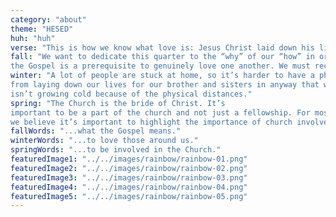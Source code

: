 ```yaml
---
category: "about"
theme: "HESED"
huh: "huh"
verse: "This is how we know what love is: Jesus Christ laid down his life for us. And we ought to lay down our lives for our brothers and sisters. 1 John 3:16 (NIV)"
fall: "We want to dedicate this quarter to the “why” of our “how” in order to lay a strong foundation for our knowledge of the Gospel. Our understanding and acceptance of
the Gospel is a prerequisite to genuinely love one another. We must recognize the foundational truths laid out in the Bible."
winter: "A lot of people are stuck at home, so it’s harder to have a physical sense of loving one another. However, this shouldn’t stop us
from laying down our lives for our brother and sisters in anyway that we can. We need to make sure that our faith put into actions
isn’t growing cold because of the physical distances."
spring: "The Church is the bride of Christ. It’s
important to be a part of the church and not just a fellowship. For most of us, the fellowship is only during our college years, and so
we believe it’s important to highlight the importance of church involvement so that it would carry over to post graduation."
fallWords: "...what the Gospel means."
winterWords: "...to love those around us."
springWords: "...to be involved in the Church."
featuredImage1: "../../images/rainbow/rainbow-01.png"
featuredImage2: "../../images/rainbow/rainbow-02.png"
featuredImage3: "../../images/rainbow/rainbow-03.png"
featuredImage4: "../../images/rainbow/rainbow-04.png"
featuredImage5: "../../images/rainbow/rainbow-05.png"
---
```

